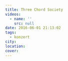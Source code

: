 ```yaml
---
title: Three Chord Society
videos:
  - name: ''
    src: null
date: 2016-06-01 21:13:02
tags:
  - konzert
city:
location:
cover:
---
```

